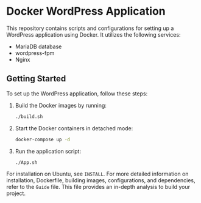# Docker WordPress Application

This repository contains scripts and configurations for setting up a WordPress application using Docker. It utilizes the following services:

- MariaDB database
- wordpress-fpm
- Nginx

## Getting Started

To set up the WordPress application, follow these steps:

1. Build the Docker images by running:
    ```bash
    ./build.sh
    ```

2. Start the Docker containers in detached mode:
    ```bash
    docker-compose up -d
    ```

3. Run the application script:
    ```bash
    ./App.sh
    ```
For installation on Ubuntu, see `INSTALL`.
For more detailed information on installation, Dockerfile, building images, configurations, and dependencies, refer to the `Guide` file. This file provides an in-depth analysis to build your project.